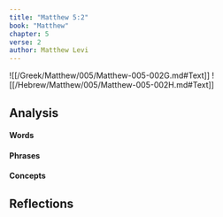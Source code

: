 ```yaml
---
title: "Matthew 5:2"
book: "Matthew"
chapter: 5
verse: 2
author: Matthew Levi
---
```

![[/Greek/Matthew/005/Matthew-005-002G.md#Text]]
![[/Hebrew/Matthew/005/Matthew-005-002H.md#Text]]

## Analysis

#### Words

#### Phrases

#### Concepts

## Reflections
